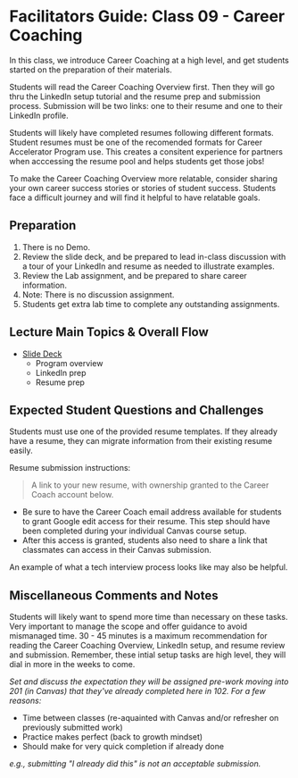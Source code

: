 # Facilitators Guide: Class 09 - Career Coaching

In this class, we introduce Career Coaching at a high level, and get students started on the preparation of their materials.  

Students will read the Career Coaching Overview first. Then they will go thru the LinkedIn setup tutorial and the resume prep and submission process. Submission will be two links: one to their resume and one to their LinkedIn profile.

Students will likely have completed resumes following different formats. Student resumes must be one of the recomended formats for Career Accelerator Program use. This creates a consitent experience for partners when acccessing the resume pool and helps students get those jobs!

To make the Career Coaching Overview more relatable, consider sharing your own career success stories or stories of student success. Students face a difficult journey and will find it helpful to have relatable goals.  

## Preparation
1. There is no Demo.
1. Review the slide deck, and be prepared to lead in-class discussion with a tour of your LinkedIn and resume as needed to illustrate examples. 
1. Review the Lab assignment, and be prepared to share career information.
1. Note: There is no discussion assignment. 
1. Students get extra lab time to complete any outstanding assignments. 

## Lecture Main Topics & Overall Flow
- [Slide Deck](https://docs.google.com/presentation/d/1n7udHq49ZWbwu2iC-6h_mJ3odnD-ENaNipuW0SIByu4/edit#slide=id.g2accd1c413_3_31)
  - Program overview
  - LinkedIn prep
  - Resume prep

## Expected Student Questions and Challenges

Students must use one of the provided resume templates.  If they already have a resume, they can migrate information from their existing resume easily. 

Resume submission instructions:  
> A link to your new resume, with ownership granted to the Career Coach account below.

- Be sure to have the Career Coach email address available for students to grant Google edit access for their resume. This step should have been completed during your individual Canvas course setup.
- After this access is granted, students also need to share a link that classmates can access in their Canvas submission. 

An example of what a tech interview process looks like may also be helpful.

## Miscellaneous Comments and Notes

Students will likely want to spend more time than necessary on these tasks.  Very important to manage the scope and offer guidance to avoid mismanaged time.  30 - 45 minutes is a maximum recommendation for reading the Career Coaching Overview, LinkedIn setup, and resume review and submission.  Remember, these intial setup tasks are high level, they will dial in more in the weeks to come.

_Set and discuss the expectation they will be assigned pre-work moving into 201 (in Canvas) that they've already completed here in 102. For a few reasons:_

- Time between classes (re-aquainted with Canvas and/or refresher on previously submitted work)
- Practice makes perfect (back to growth mindset)
- Should make for very quick completion if already done

_e.g., submitting "I already did this" is not an acceptable submission._
